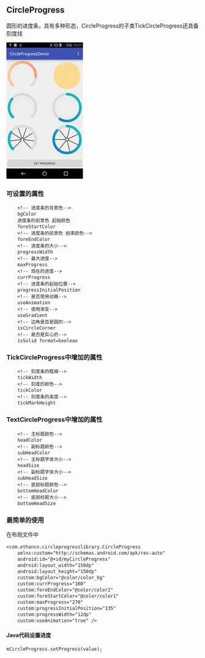## CircleProgress ##
圆形的进度条，具有多种形态，CircleProgress的子类TickCircleProgress还具备刻度线

![CircleProgress](/CircleProgress.gif)

### 可设置的属性 ###

        <!-- 进度条的背景色-->
        bgColor
        进度条的前景色 起始颜色
        foreStartColor
        <!-- 进度条的前景色 结束颜色-->
       	foreEndColor 
        <!-- 进度条的大小-->
        progressWidth 
        <!-- 最大进度-->
        maxProgress
        <!-- 现在的进度-->
        currProgress
        <!-- 进度条的起始位置-->
        progressInitialPosition
        <!-- 是否使用动画-->
        useAnimation
        <!-- 使用渐变-->
        useGradient
        <!-- 边角是否是圆的-->
        isCircleCorner
        <!-- 是否是实心的-->
        isSolid format=boolean

### TickCircleProgress中增加的属性 ###

        <!-- 刻度条的粗细-->
        tickWidth 
        <!-- 刻度的颜色-->
        tickColor
        <!-- 刻度条的高度-->
        tickMarkHeight

### TextCircleProgress中增加的属性 ###

		<!-- 主标题颜色-->
        headColor
        <!-- 副标题颜色-->
        subHeadColor
        <!-- 主标题字体大小-->
        headSize
        <!-- 副标题字体大小-->
        subHeadSize
        <!-- 底部标题颜色-->
        bottomHeadColor
        <!-- 底部标题大小-->
        bottomHeadSize
### 最简单的使用 ###
在布局文件中

	<com.ethanco.circleprogresslibrary.CircleProgress
		xmlns:custom="http://schemas.android.com/apk/res-auto"
        android:id="@+id/myCircleProgress"
        android:layout_width="150dp"
        android:layout_height="150dp"
        custom:bgColor="@color/color_bg"
        custom:currProgress="160"
        custom:foreEndColor="@color/color2"
        custom:foreStartColor="@color/color1"
        custom:maxProgress="270"
        custom:progressInitialPosition="135"
        custom:progressWidth="12dp"
        custom:useAnimation="true" /> 

#### Java代码设置进度 ####
	mCircleProgress.setProgress(value);